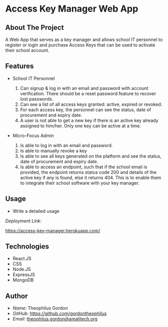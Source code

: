 # Access Key Manager Web App

## About The Project

A Web App that serves as a key manager and allows school IT personnel to register
or login and purchase Access Keys that can be used to activate their school account.

## Features

- School IT Personnel

  1. Can signup & log in with an email and password with account verification.
     There should be a reset password feature to recover lost passwords.
  2. Can see a list of all access keys granted: active, expired or revoked.
  3. For each access key, the personnel can see the status, date of
     procurement and expiry date.
  4. A user is not able to get a new key if there is an active key already
     assigned to him/her. Only one key can be active at a time.

- Micro-Focus Admin
  1. Is able to log in with an email and password.
  2. Is able to manually revoke a key
  3. Is able to see all keys generated on the platform and see the status, date of
     procurement and expiry date.
  4. Is able to access an endpoint, such that if the school email is provided, the
     endpoint returns status code 200 and details of the active key if any is found, else
     it returns 404. This is to enable them to integrate their school software with your
     key manager.

## Usage

- Write a detailed usage

_Deployment Link:_

<https://access-key-manager.herokuapp.com/>

## Technologies

- React.JS
- CSS
- Node.JS
- ExpressJS
- MongoDB

## Author

- _Name:_ Theophilus Gordon
- _GitHub:_ <https://github.com/gordontheophilus>
- _Email:_ theophilus.gordon@amalitech.org
